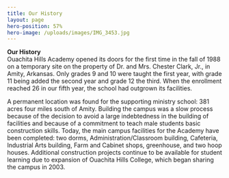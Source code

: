 ```yaml
---
title: Our History
layout: page
hero-position: 57%
hero-image: /uploads/images/IMG_3453.jpg
---
```

**Our History**  
Ouachita Hills Academy opened its doors for the first time in the fall of 1988 on a
temporary site on the property of Dr. and Mrs. Chester Clark, Jr., in Amity, Arkansas.
Only grades 9 and 10 were taught the first year, with grade 11 being added the
second year and grade 12 the third. When the enrollment reached 26 in our fifth year, the
school had outgrown its facilities.

A permanent location was found for the supporting ministry school: 381 acres four miles 
south of Amity. Building the campus was a slow process because of the decision to avoid a 
large indebtedness in the building of facilities and because of a commitment to teach 
male students basic construction skills. Today, the main campus facilities for the Academy 
have been completed: two dorms, Administration/Classroom building, Cafeteria, Industrial 
Arts building, Farm and Cabinet shops, greenhouse, and two hoop houses. Additional 
construction projects continue to be available for student learning due to expansion of 
Ouachita Hills College, which began sharing the campus in 2003.